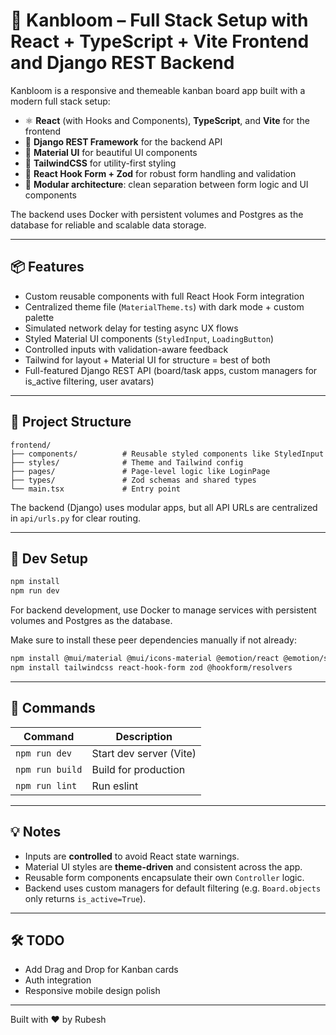 # 🚀 Kanbloom – Full Stack Setup with React + TypeScript + Vite Frontend and Django REST Backend

Kanbloom is a responsive and themeable kanban board app built with a modern full stack setup:

- ⚛️ **React** (with Hooks and Components), **TypeScript**, and **Vite** for the frontend
- 🐍 **Django REST Framework** for the backend API
- 🎨 **Material UI** for beautiful UI components
- 🧵 **TailwindCSS** for utility-first styling
- 🧪 **React Hook Form + Zod** for robust form handling and validation
- 🧩 **Modular architecture**: clean separation between form logic and UI components

The backend uses Docker with persistent volumes and Postgres as the database for reliable and scalable data storage.

---

## 📦 Features

- Custom reusable components with full React Hook Form integration
- Centralized theme file (`MaterialTheme.ts`) with dark mode + custom palette
- Simulated network delay for testing async UX flows
- Styled Material UI components (`StyledInput`, `LoadingButton`)
- Controlled inputs with validation-aware feedback
- Tailwind for layout + Material UI for structure = best of both
- Full-featured Django REST API (board/task apps, custom managers for is_active filtering, user avatars)

---

## 📁 Project Structure

```
frontend/
├── components/          # Reusable styled components like StyledInput
├── styles/              # Theme and Tailwind config
├── pages/               # Page-level logic like LoginPage
├── types/               # Zod schemas and shared types
└── main.tsx             # Entry point
```

The backend (Django) uses modular apps, but all API URLs are centralized in `api/urls.py` for clear routing.

---

## 🧪 Dev Setup

```bash
npm install
npm run dev
```

For backend development, use Docker to manage services with persistent volumes and Postgres as the database.

Make sure to install these peer dependencies manually if not already:

```bash
npm install @mui/material @mui/icons-material @emotion/react @emotion/styled
npm install tailwindcss react-hook-form zod @hookform/resolvers
```

---

## 🧰 Commands

| Command        | Description              |
|----------------|--------------------------|
| `npm run dev`  | Start dev server (Vite)  |
| `npm run build`| Build for production     |
| `npm run lint` | Run eslint               |

---

## 💡 Notes

- Inputs are **controlled** to avoid React state warnings.
- Material UI styles are **theme-driven** and consistent across the app.
- Reusable form components encapsulate their own `Controller` logic.
- Backend uses custom managers for default filtering (e.g. `Board.objects` only returns `is_active=True`).

---

## 🛠 TODO

- Add Drag and Drop for Kanban cards
- Auth integration
- Responsive mobile design polish

---

Built with ❤️ by Rubesh